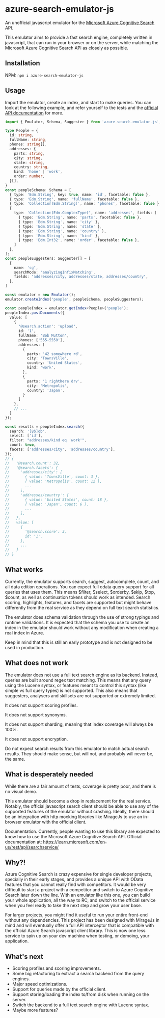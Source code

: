 # azure-search-emulator-js
An unofficial javascript emulator for the
[Microsoft Azure Cognitive Search](https://azure.microsoft.com/en-us/products/cognitive-services/#overview) API.

This emulator aims to provide a fast search engine, completely written in javascript, that can run in your browser or
on the server, while matching the Microsoft Azure Cognitive Search API as closely as possible.

## Installation
NPM: `npm i azure-search-emulator-js`

## Usage
Import the emulator, create an index, and start to make queries. You can look at the following example, and refer
yourself to the tests and the [official API documentation](https://learn.microsoft.com/en-us/rest/api/searchservice/)
for more.

```typescript
import { Emulator, Schema, Suggester } from 'azure-search-emulator-js';

type People = {
  id: string,
  fullName: string,
  phones: string[],
  addresses: {
    parts: string,
    city: string,
    state: string,
    country: string,
    kind: 'home' | 'work',
    order: number,
  }[],
}
const peopleSchema: Schema = [
  { type: 'Edm.String', key: true, name: 'id', facetable: false },
  { type: 'Edm.String', name: 'fullName', facetable: false },
  { type: 'Collection(Edm.String)', name: 'phones', facetable: false },
  {
    type: 'Collection(Edm.ComplexType)', name: 'addresses', fields: [
      { type: 'Edm.String', name: 'parts', facetable: false },
      { type: 'Edm.String', name: 'city' },
      { type: 'Edm.String', name: 'state' },
      { type: 'Edm.String', name: 'country' },
      { type: 'Edm.String', name: 'kind' },
      { type: 'Edm.Int32', name: 'order', facetable: false },
    ]
  },
];
const peopleSuggesters: Suggester[] = [
  {
    name: 'sg',
    searchMode: 'analyzingInfixMatching',
    fields: 'addresses/city, addresses/state, addresses/country',
  },
]

const emulator = new Emulator();
emulator.createIndex('people', peopleSchema, peopleSuggesters);

const peopleIndex = emulator.getIndex<People>('people');
peopleIndex.postDocuments({
  value: [
    {
      '@search.action': 'upload',
      id: '1',
      fullName: 'Bob Mutton',
      phones: ['555-5550'],
      addresses: [
        {
          parts: '42 somewhere rd',
          city: 'TownsVille',
          country: 'United States',
          kind: 'work',
        },
        {
          parts: '1 righthere drv',
          city: 'Metropolis',
          country: 'Japan',
        }
      ]
    },
    // ...
  ]
});

const results = peopleIndex.search({
  search: '[Bb]ob',
  select: ['id'],
  filter: "addresses/kind eq 'work'",
  count: true,
  facets: ['addresses/city', 'addresses/country'],
});
// {
//   '@search.count': 32,
//   '@search.facets': {
//     'addresses/city': [
//       { value: 'TownsVille', count: 3 },
//       { value: 'Metropolis', count: 12 },
//       ...
//     ],
//     'addresses/country': [
//       { value: 'United States', count: 18 },
//       { value: 'Japan', count: 6 },
//       ...
//     ],
//   },
//   value: [
//     {
//       '@search.score': 3,
//       id: '1',
//     },
//     ...
//   ]
// }
```

## What works
Currently, the emulator supports search, suggest, autocomplete, count, and all data edition operations. You can expect
full odata query support for all queries that uses them. This means $filter, $select, $orderby, $skip, $top, $count, as
well as continuation tokens should work as intended. Search scoring, highlights, features, and facets are supported but
might behave differently from the real service as they depend on full text search statistics.

The emulator does schema validation through the use of strong typings and runtime validations. It is expected that the
schema you use to create an index in the emulator should work without any modification when creating a real index in
Azure.

Keep in mind that this is still an early prototype and is not designed to be used in production.

## What does not work
The emulator does not use a full text search engine as its backend. Instead, queries are built around regex text
matching. This means that any query using the Lucene syntax, or features meant to control this syntax (like simple vs
full query types) is not supported. This also means that suggesters, analysers and skillsets are not supported or
extremely limited.

It does not support scoring profiles.

It does not support synonyms.

It does not support sharding, meaning that index coverage will always be 100%.

It does not support encryption.

Do not expect search results from this emulator to match actual search results. They should make sense, but will not,
and probably will never be, the same.

## What is desperately needed
While there are a fair amount of tests, coverage is pretty poor, and there is no visual demo.

This emulator should become a drop in replacement for the real service. Notably, the official javascript search client
should be able to use any of the supported features of the emulator without crashing. Ideally, there should be an
integration with http mocking libraries like MirageJs to use an in-browser emulator with the official client.

Documentation. Currently, people wanting to use this library are expected to know how to use the Microsoft Azure
Cognitive Search API. Official documentation at: https://learn.microsoft.com/en-us/rest/api/searchservice/

## Why?!
Azure Cognitive Search is crazy expensive for single developer projects, specially in their early stages, and provides
a unique API with OData features that you cannot really find with competitors. It would be very difficult to start a
project with a competitor and switch to Azure Cognitive Search later down the line. With an emulator like this one,
you can build your whole application, all the way to RC, and switch to the official service when you feel ready to take
the next step and grow your user base.

For larger projects, you might find it useful to run your entire front-end without any dependencies. This project has
been designed with MirageJs in mind and will eventually offer a full API interceptor that is compatible with the official
Azure Search javascript client library. This is now one less service to spin up on your dev machine when testing, or
demoing, your application.

## What's next
- Scoring profiles and scoring improvements.
- Some big refactoring to extract a search backend from the query engines.
- Major speed optimizations.
- Support for queries made by the official client.
- Support storing/loading the index to/from disk when running on the server.
- Switch the backend to a full text search engine with Lucene syntax.
- Maybe more features?
